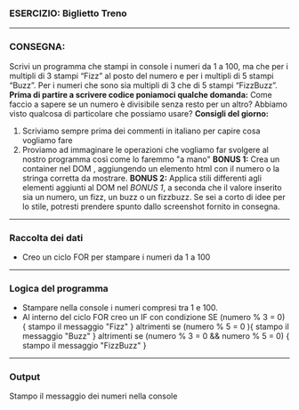 ### ESERCIZIO: Biglietto Treno

---

### **CONSEGNA:**
 Scrivi un programma che stampi in console i numeri da 1 a 100,
 ma che per i multipli di 3 stampi “Fizz” al posto del numero e per i multipli di 5 stampi “Buzz”.
 Per i numeri che sono sia multipli di 3 che di 5 stampi “FizzBuzz”.
 **Prima di partire a scrivere codice poniamoci qualche domanda:**
 Come faccio a sapere se un numero è divisibile senza resto per un altro?
 Abbiamo visto qualcosa di particolare che possiamo usare?
**Consigli del giorno:**
 1. Scriviamo sempre prima dei commenti in italiano per capire cosa vogliamo fare
 2. Proviamo ad immaginare le operazioni che vogliamo far svolgere al nostro programma così come lo faremmo "a mano"
 **BONUS 1:**
 Crea un container nel DOM , aggiungendo un elemento html con il numero o la stringa corretta da mostrare.
**BONUS 2:**
 Applica stili differenti agli elementi aggiunti al DOM nel *BONUS 1*, a seconda che il valore inserito sia un numero, un fizz, un buzz o un fizzbuzz.
 Se sei a corto di idee per lo stile, potresti prendere spunto dallo screenshot fornito in consegna.

---
### **Raccolta dei dati**
- Creo un ciclo FOR per stampare i numeri da 1 a 100


---
### Logica del programma
- Stampare nella console i numeri compresi tra 1 e 100.
- Al interno del ciclo FOR creo un IF con condizione 
SE (numero % 3 = 0) {
    stampo il messaggio "Fizz"
} altrimenti se (numero % 5 = 0 ){
    stampo il messaggio "Buzz"
} altrimenti se (numero % 3 = 0 && numero % 5 = 0) {
    stampo il messaggio "FizzBuzz"
}

---
### Output 
Stampo il messaggio dei numeri nella console